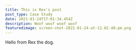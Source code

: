 ```yaml
---
title: This is Rex's post
post_type: Case Study
date: 2021-01-24T17:01:34.454Z
description: Woof woof woof woof
featuredimage: screen-shot-2021-01-24-at-12.02.40-pm.png
---
```

Hello from Rex the dog.
